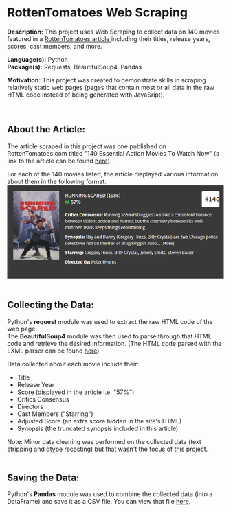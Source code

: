 RottenTomatoes Web Scraping
===========================

**Description:** This project uses Web Scraping to collect data on 140 movies featured in a [RottenTomatoes article ](https://editorial.rottentomatoes.com/guide/140-essential-action-movies-to-watch-now/) including their titles, release years, scores, cast members, and more.

**Language(s):** Python  
**Package(s):** Requests, BeautifulSoup4, Pandas

**Motivation:** This project was created to demonstrate skills in scraping relatively static web pages (pages that contain most or all data in the raw HTML code instead of being generated with JavaSript).

<br>

About the Article:
------------------
The article scraped in this project was one published on RottenTomatoes.com titled "140 Essential Action Movies To Watch Now" (a link to the article can be found [here](https://editorial.rottentomatoes.com/guide/140-essential-action-movies-to-watch-now/)).

For each of the 140 movies listed, the article displayed various information about them in the following format:
<img src="readMe images/RT Movie Entry.png">
<br><br>

Collecting the Data:
----------------
Python's **request** module was used to extract the raw HTML code of the web page.  
The **BeautifulSoup4** module was then used to parse through that HTML code and retrieve the desired information. (The HTML code parsed with the LXML parser can be found [here](./Rotten-Tomatoes-LXML-Parser.html))

Data collected about each movie include their:
* Title
* Release Year
* Score (displayed in the article i.e. "57%")
* Critics Consensus
* Directors
* Cast Members ("Starring")
* Adjusted Score (an extra score hidden in the site's HTML)
* Synopsis (the truncated synopsis included in this article)

Note: Minor data cleaning was performed on the collected data (text stripping and dtype recasting) but that wasn't the focus of this project.
<br><br>

Saving the Data:
----------------
Python's **Pandas** module was used to combine the collected data (into a DataFrame) and save it as a CSV file. You can view that file [here](./Scraped_RottenTomatoes_Data.csv).
